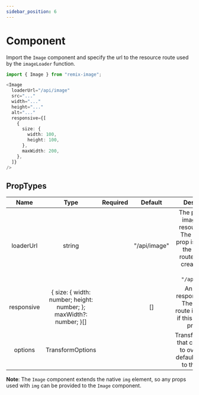 ```yaml
---
sidebar_position: 6
---
```


# Component

Import the `Image` component and specify the url to the resource route used by the `imageLoader` function.


```typescript jsx
import { Image } from "remix-image";

<Image
  loaderUrl="/api/image"
  src="..."
  width="..."
  height="..."
  alt="..."
  responsive={[
    {
      size: {
        width: 100,
        height: 100,
      },
      maxWidth: 200,
    },
  ]}
/>
```

## PropTypes
|    Name    |                                Type                                | Required |   Default    |                                                                   Description                                                                    |
|:----------:|:------------------------------------------------------------------:|:--------:|:------------:|:------------------------------------------------------------------------------------------------------------------------------------------------:|
| loaderUrl  |                               string                               |          | "/api/image" | The path of the image loader resource route. The `loaderUrl` prop is optional if the resource route has been created at the path `"/api/image"`. |
| responsive | { size: { width: number; height: number; }; maxWidth?: number; }[] |          |      []      |                           An array of responsive sizes. The resource route is not called if this prop is not provided.                           |
|  options   |                          TransformOptions                          |          |              |                                TransformOptions that can be used to override the defaults provided to the loader.                                |

**Note**: The `Image` component extends the native `img` element, so any props used with `img` can be provided to the `Image` component.
